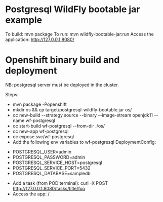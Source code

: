 # Postgresql WildFly bootable jar example
To build: mvn package
To run: mvn wildfly-bootable-jar:run
Access the application: http://127.0.0.1:8080/

Openshift binary build and deployment
=====================================

NB: postgresql server must be deployed in the cluster.

Steps: 
* mvn package -Popenshift
* mkdir os && cp target/postgresql-wildfly-bootable.jar os/
* oc new-build --strategy source --binary --image-stream openjdk11 --name wf-postgresql
* oc start-build wf-postgresql --from-dir ./os/
* oc new-app wf-postgresql
* oc expose svc/wf-postgresql
* Add the following env variables to wf-postgresql DeploymentConfig:
- POSTGRESQL_USER=admin
- POSTGRESQL_PASSWORD=admin
- POSTGRESQL_SERVICE_HOST=postgresql
- POSTGRESQL_SERVICE_PORT=5432
- POSTGRESQL_DATABASE=sampledb

* Add a task (from POD terminal): curl -X POST http://127.0.0.1:8080/tasks/title/foo
* Access the app: <route>/
